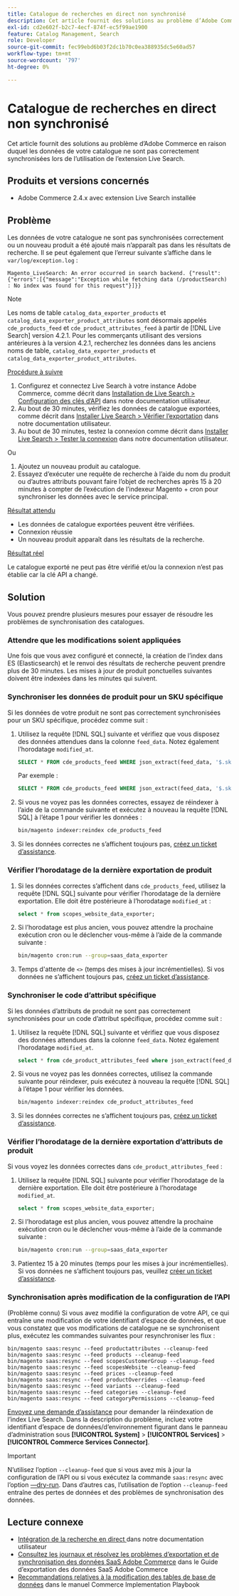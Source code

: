 ```yaml
---
title: Catalogue de recherches en direct non synchronisé
description: Cet article fournit des solutions au problème d’Adobe Commerce en raison duquel les données de votre catalogue ne sont pas correctement synchronisées lors de l’utilisation de l’extension Live Search.
exl-id: cd2e602f-b2c7-4ecf-874f-ec5f99ae1900
feature: Catalog Management, Search
role: Developer
source-git-commit: fec99ebd6b03f2dc1b70c0ea388935dc5e60ad57
workflow-type: tm+mt
source-wordcount: '797'
ht-degree: 0%

---
```


# Catalogue de recherches en direct non synchronisé

Cet article fournit des solutions au problème d’Adobe Commerce en raison duquel les données de votre catalogue ne sont pas correctement synchronisées lors de l’utilisation de l’extension Live Search.

## Produits et versions concernés

* Adobe Commerce 2.4.x avec extension Live Search installée

## Problème

Les données de votre catalogue ne sont pas synchronisées correctement ou un nouveau produit a été ajouté mais n’apparaît pas dans les résultats de recherche. Il se peut également que l’erreur suivante s’affiche dans le `var/log/exception.log` :

`Magento_LiveSearch: An error occurred in search backend. {"result":{"errors":[{"message":"Exception while fetching data (/productSearch) : No index was found for this request"}]}}`

>[!NOTE]
>
>Les noms de table `catalog_data_exporter_products` et `catalog_data_exporter_product_attributes` sont désormais appelés `cde_products_feed` et `cde_product_attributes_feed` à partir de [!DNL Live Search] version 4.2.1. Pour les commerçants utilisant des versions antérieures à la version 4.2.1, recherchez les données dans les anciens noms de table, `catalog_data_exporter_products` et `catalog_data_exporter_product_attributes`.

<u>Procédure à suivre</u>

1. Configurez et connectez Live Search à votre instance Adobe Commerce, comme décrit dans [Installation de Live Search > Configuration des clés d’API](https://experienceleague.adobe.com/docs/commerce-merchant-services/live-search/onboard/install.html?lang=fr#configure-api-keys) dans notre documentation utilisateur.
1. Au bout de 30 minutes, vérifiez les données de catalogue exportées, comme décrit dans [Installer Live Search > Vérifier l’exportation](https://experienceleague.adobe.com/docs/commerce-merchant-services/live-search/onboard/install.html?lang=fr#verify-export) dans notre documentation utilisateur.
1. Au bout de 30 minutes, testez la connexion comme décrit dans [Installer Live Search > Tester la connexion](https://experienceleague.adobe.com/docs/commerce-merchant-services/live-search/onboard/install.html?lang=fr#test-connection) dans notre documentation utilisateur.

Ou

1. Ajoutez un nouveau produit au catalogue.
1. Essayez d’exécuter une requête de recherche à l’aide du nom du produit ou d’autres attributs pouvant faire l’objet de recherches après 15 à 20 minutes à compter de l’exécution de l’indexeur Magento + cron pour synchroniser les données avec le service principal.

<u>Résultat attendu</u>

* Les données de catalogue exportées peuvent être vérifiées.
* Connexion réussie
* Un nouveau produit apparaît dans les résultats de la recherche.

<u>Résultat réel</u>

Le catalogue exporté ne peut pas être vérifié et/ou la connexion n’est pas établie car la clé API a changé.

## Solution

Vous pouvez prendre plusieurs mesures pour essayer de résoudre les problèmes de synchronisation des catalogues.

### Attendre que les modifications soient appliquées

Une fois que vous avez configuré et connecté, la création de l’index dans ES (Elasticsearch) et le renvoi des résultats de recherche peuvent prendre plus de 30 minutes. Les mises à jour de produit ponctuelles suivantes doivent être indexées dans les minutes qui suivent.

### Synchroniser les données de produit pour un SKU spécifique

Si les données de votre produit ne sont pas correctement synchronisées pour un SKU spécifique, procédez comme suit :

1. Utilisez la requête [!DNL SQL] suivante et vérifiez que vous disposez des données attendues dans la colonne `feed_data`. Notez également l’horodatage `modified_at`.

   ```sql
   SELECT * FROM cde_products_feed WHERE json_extract(feed_data, '$.sku') = '<your_sku>' AND json_extract(feed_data, '$.storeViewCode') = '<your_ store_view_code>';
   ```

   Par exemple :

   ```sql
   SELECT * FROM cde_products_feed WHERE json_extract(feed_data, '$.sku') = '24-MB04' AND json_extract(feed_data, '$.storeViewCode') = 'default';
   ```

1. Si vous ne voyez pas les données correctes, essayez de réindexer à l’aide de la commande suivante et exécutez à nouveau la requête [!DNL SQL] à l’étape 1 pour vérifier les données :

   ```bash
   bin/magento indexer:reindex cde_products_feed
   ```

1. Si les données correctes ne s’affichent toujours pas, [créez un ticket d’assistance](/help/help-center-guide/help-center/magento-help-center-user-guide.md#submit-ticket).

### Vérifier l’horodatage de la dernière exportation de produit

1. Si les données correctes s’affichent dans `cde_products_feed`, utilisez la requête [!DNL SQL] suivante pour vérifier l’horodatage de la dernière exportation. Elle doit être postérieure à l’horodatage `modified_at` :

   ```sql
   select * from scopes_website_data_exporter;
   ```

1. Si l’horodatage est plus ancien, vous pouvez attendre la prochaine exécution cron ou le déclencher vous-même à l’aide de la commande suivante :

   ```bash
   bin/magento cron:run --group=saas_data_exporter
   ```

1. Temps d&#39;attente de `<>` (temps des mises à jour incrémentielles). Si vos données ne s’affichent toujours pas, [créez un ticket d’assistance](/help/help-center-guide/help-center/magento-help-center-user-guide.md#submit-ticket).

### Synchroniser le code d’attribut spécifique

Si les données d’attributs de produit ne sont pas correctement synchronisées pour un code d’attribut spécifique, procédez comme suit :

1. Utilisez la requête [!DNL SQL] suivante et vérifiez que vous disposez des données attendues dans la colonne `feed_data`. Notez également l’horodatage `modified_at`.

   ```sql
   select * from cde_product_attributes_feed where json_extract(feed_data, '$.attributeCode') = '<your_attribute_code>' and store_view_code = '<your_ store_view_code>';
   ```

1. Si vous ne voyez pas les données correctes, utilisez la commande suivante pour réindexer, puis exécutez à nouveau la requête [!DNL SQL] à l’étape 1 pour vérifier les données.

   ```bash
   bin/magento indexer:reindex cde_product_attributes_feed
   ```

1. Si les données correctes ne s’affichent toujours pas, [créez un ticket d’assistance](/help/help-center-guide/help-center/magento-help-center-user-guide.md#submit-ticket).

### Vérifier l’horodatage de la dernière exportation d’attributs de produit

Si vous voyez les données correctes dans `cde_product_attributes_feed` :

1. Utilisez la requête [!DNL SQL] suivante pour vérifier l’horodatage de la dernière exportation. Elle doit être postérieure à l’horodatage `modified_at`.

   ```sql
   select * from scopes_website_data_exporter;
   ```

1. Si l’horodatage est plus ancien, vous pouvez attendre la prochaine exécution cron ou le déclencher vous-même à l’aide de la commande suivante :

   ```bash
   bin/magento cron:run --group=saas_data_exporter
   ```

1. Patientez 15 à 20 minutes (temps pour les mises à jour incrémentielles). Si vos données ne s’affichent toujours pas, veuillez [créer un ticket d’assistance](/help/help-center-guide/help-center/magento-help-center-user-guide.md#submit-ticket).

### Synchronisation après modification de la configuration de l’API

(Problème connu) Si vous avez modifié la configuration de votre API, ce qui entraîne une modification de votre identifiant d’espace de données, et que vous constatez que vos modifications de catalogue ne se synchronisent plus, exécutez les commandes suivantes pour resynchroniser les flux :

```
bin/magento saas:resync --feed productattributes --cleanup-feed
bin/magento saas:resync --feed products --cleanup-feed
bin/magento saas:resync --feed scopesCustomerGroup --cleanup-feed
bin/magento saas:resync --feed scopesWebsite --cleanup-feed
bin/magento saas:resync --feed prices --cleanup-feed
bin/magento saas:resync --feed productOverrides --cleanup-feed
bin/magento saas:resync --feed variants --cleanup-feed
bin/magento saas:resync --feed categories --cleanup-feed
bin/magento saas:resync --feed categoryPermissions --cleanup-feed
```

[Envoyez une demande d’assistance](https://experienceleague.adobe.com/home?lang=fr&support-tab=home#support) pour demander la réindexation de l’index Live Search. Dans la description du problème, incluez votre identifiant d’espace de données/d’environnement figurant dans le panneau d’administration sous **[!UICONTROL System]** > **[!UICONTROL Services]** > **[!UICONTROL Commerce Services Connector]**.

>[!IMPORTANT]
>N’utilisez l’option `--cleanup-feed` que si vous avez mis à jour la configuration de l’API ou si vous exécutez la commande `saas:resync` avec l’option [—dry-run](https://experienceleague.adobe.com/fr/docs/commerce/saas-data-export/data-export-cli-commands#--dry-run). Dans d’autres cas, l’utilisation de l’option `--cleanup-feed` entraîne des pertes de données et des problèmes de synchronisation des données.

## Lecture connexe

* [ Intégration de la recherche en direct ](https://experienceleague.adobe.com/docs/commerce-merchant-services/live-search/onboard/onboarding-overview.html?lang=fr) dans notre documentation utilisateur
* [Consultez les journaux et résolvez les problèmes d’exportation et de synchronisation des données SaaS Adobe Commerce](https://experienceleague.adobe.com/fr/docs/commerce-merchant-services/saas-data-export/troubleshooting-logging) dans le Guide d’exportation des données SaaS Adobe Commerce
* [Recommandations relatives à la modification des tables de base de données](https://experienceleague.adobe.com/fr/docs/commerce-operations/implementation-playbook/best-practices/development/modifying-core-and-third-party-tables#why-adobe-recommends-avoiding-modifications) dans le manuel Commerce Implementation Playbook
